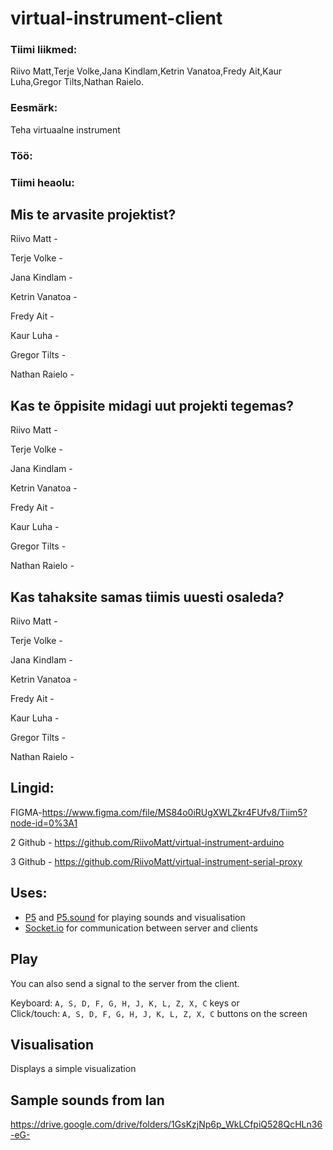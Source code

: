 # virtual-instrument-client
### Tiimi liikmed:
Riivo Matt,Terje Volke,Jana Kindlam,Ketrin Vanatoa,Fredy Ait,Kaur Luha,Gregor Tilts,Nathan Raielo.
### Eesmärk:
Teha  virtuaalne instrument
### Töö:

### Tiimi heaolu:
## Mis te arvasite projektist?
Riivo Matt -

Terje Volke - 

Jana Kindlam - 

Ketrin Vanatoa - 

Fredy Ait - 

Kaur Luha - 

Gregor Tilts - 

Nathan Raielo -

## Kas te õppisite midagi uut projekti tegemas?
Riivo Matt - 

Terje Volke - 

Jana Kindlam - 

Ketrin Vanatoa - 

Fredy Ait - 

Kaur Luha - 

Gregor Tilts - 

Nathan Raielo -

## Kas tahaksite samas tiimis uuesti osaleda?
Riivo Matt - 

Terje Volke - 

Jana Kindlam - 

Ketrin Vanatoa - 

Fredy Ait - 

Kaur Luha - 

Gregor Tilts - 

Nathan Raielo -

## Lingid:
FIGMA-https://www.figma.com/file/MS84o0iRUgXWLZkr4FUfv8/Tiim5?node-id=0%3A1

2 Github - https://github.com/RiivoMatt/virtual-instrument-arduino

3 Github - https://github.com/RiivoMatt/virtual-instrument-serial-proxy

## Uses:
- [P5](https://p5js.org/) and [P5.sound](https://p5js.org/reference/#/libraries/p5.sound) for playing sounds and visualisation
- [Socket.io](https://socket.io/) for communication between server and clients 

## Play
You can also send a signal to the server from the client.

Keyboard: ```A, S, D, F, G, H, J, K, L, Z, X, C``` keys or  
Click/touch: ```A, S, D, F, G, H, J, K, L, Z, X, C``` buttons on the screen

## Visualisation
Displays a simple visualization 

## Sample sounds from Ian

https://drive.google.com/drive/folders/1GsKzjNp6p_WkLCfpiQ528QcHLn36-eG-
